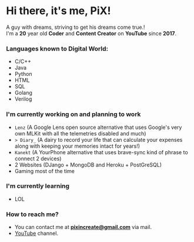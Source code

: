 # Hi there, it's me, PiX!
A guy with dreams, striving to get his dreams come true.!   
I'm a **20** year old **Coder** and **Content Creator** on **YouTube** since **2017**.   
  
### Languages known to Digital World:  
- C/C++
- Java
- Python
- HTML
- SQL
- Golang
- Verilog
  
### I'm currently working on and planning to work  
- `Lenz` (A Google Lens open source alternative that uses Google's very own MLKit with all the telemetries disabled and much)
- `> Diary_` (A dairy to record your life that can calculate your expenses along with keeping your memories intact for years!)
- `Kanekt` (A YourPhone alternative that uses brave-sync kind of phrase to connect 2 devices)
- 2 Websites (DJango + MongoDB and Heroku + PostGreSQL)
- Gaming most of the time
  
### I'm currently learning   
- LOL
  
### How to reach me?  
- You can contact me at **pixincreate@gmail.com** via mail.
- [YouTube](https://youtube.com/c/pixincreate1) channel.
